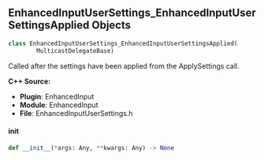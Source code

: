 ## EnhancedInputUserSettings_EnhancedInputUserSettingsApplied Objects

```python
class EnhancedInputUserSettings_EnhancedInputUserSettingsApplied(
        MulticastDelegateBase)
```

Called after the settings have been applied from the ApplySettings call.

**C++ Source:**

- **Plugin**: EnhancedInput
- **Module**: EnhancedInput
- **File**: EnhancedInputUserSettings.h

<a id="unreal.EnhancedInputUserSettings_EnhancedInputUserSettingsApplied.__init__"></a>

#### __init__

```python
def __init__(*args: Any, **kwargs: Any) -> None
```

<a id="unreal.EnhancedInputUserSettings_EnhancedInputUserSettingsChanged"></a>